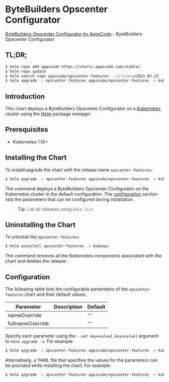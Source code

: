 # ByteBuilders Opscenter Configurator

[ByteBuilders Opscenter Configurator by AppsCode](https://github.com/bytebuilders/installer) - ByteBuilders Opscenter Configurator

## TL;DR;

```bash
$ helm repo add appscode https://charts.appscode.com/stable/
$ helm repo update
$ helm search repo appscode/opscenter-features --version=v2023.03.23
$ helm upgrade -i opscenter-features appscode/opscenter-features -n kubeops --create-namespace --version=v2023.03.23
```

## Introduction

This chart deploys a ByteBuilders Opscenter Configurator on a [Kubernetes](http://kubernetes.io) cluster using the [Helm](https://helm.sh) package manager.

## Prerequisites

- Kubernetes 1.16+

## Installing the Chart

To install/upgrade the chart with the release name `opscenter-features`:

```bash
$ helm upgrade -i opscenter-features appscode/opscenter-features -n kubeops --create-namespace --version=v2023.03.23
```

The command deploys a ByteBuilders Opscenter Configurator on the Kubernetes cluster in the default configuration. The [configuration](#configuration) section lists the parameters that can be configured during installation.

> **Tip**: List all releases using `helm list`

## Uninstalling the Chart

To uninstall the `opscenter-features`:

```bash
$ helm uninstall opscenter-features -n kubeops
```

The command removes all the Kubernetes components associated with the chart and deletes the release.

## Configuration

The following table lists the configurable parameters of the `opscenter-features` chart and their default values.

|    Parameter     | Description |     Default     |
|------------------|-------------|-----------------|
| nameOverride     |             | <code>""</code> |
| fullnameOverride |             | <code>""</code> |


Specify each parameter using the `--set key=value[,key=value]` argument to `helm upgrade -i`. For example:

```bash
$ helm upgrade -i opscenter-features appscode/opscenter-features -n kubeops --create-namespace --version=v2023.03.23 --set -- generate from values file --
```

Alternatively, a YAML file that specifies the values for the parameters can be provided while
installing the chart. For example:

```bash
$ helm upgrade -i opscenter-features appscode/opscenter-features -n kubeops --create-namespace --version=v2023.03.23 --values values.yaml
```
